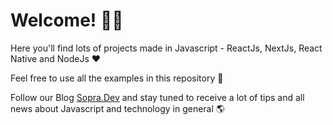 
# Welcome! 🙋‍♂️ 

Here you'll find lots of projects made in Javascript - ReactJs, NextJs, React Native and NodeJs  ❤

Feel free to use all the examples in this repository 🧠

Follow our Blog [Sopra.Dev](https://sopra.dev) and stay tuned to receive a lot of tips and all news about Javascript and technology in general 🌎

